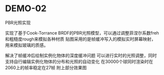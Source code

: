# DEMO-02
PBR光照实现

实现了基于Cook-Torrance BRDF的PBR光照模型，可以通过调整菲涅尔系数freh和粗糙度rough来模拟各种材质
贴图采用的是帧缓冲写入的模拟实时屏幕映射，用来模拟玻璃的质感。

解决了帧缓冲后绘制实例化物体的深度缓冲问题
可以进行实时的光照调整，同时支持自行编辑实例化物体的分布和光照的自动变化
在30000个球同时渲染时在2060上的帧率稳定在27帧
附上部分效果图

